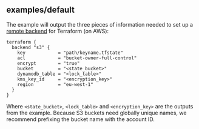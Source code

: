 ## examples/default

The example will output the three pieces of information needed to set up a [remote backend](https://www.terraform.io/docs/backends/types/s3.html) for Terraform (on AWS):

```hcl
terraform {
  backend "s3" {
    key            = "path/keyname.tfstate"
    acl            = "bucket-owner-full-control"
    encrypt        = "true"
    bucket         = "<state_bucket>"
    dynamodb_table = "<lock_table>"
    kms_key_id     = "<encryption_key>"
    region         = "eu-west-1"
  }
}
```

Where `<state_bucket>`, `<lock_table>` and `<encryption_key>` are the outputs from the example. Because S3 buckets
need globally unique names, we recommend prefixing the bucket name with the account ID.
